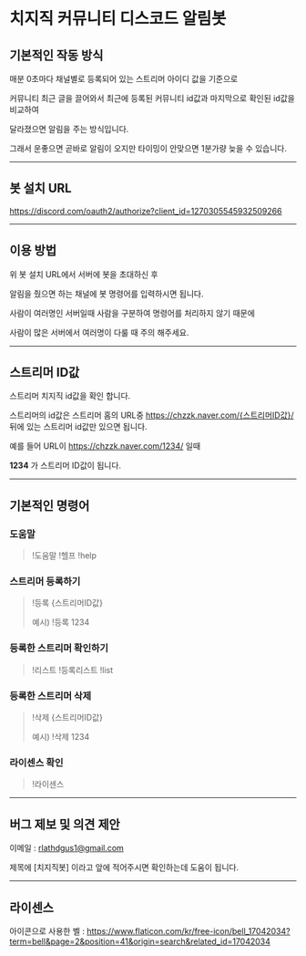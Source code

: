 # 치지직 커뮤니티 디스코드 알림봇

## 기본적인 작동 방식
매분 0초마다 채널별로 등록되어 있는 스트리머 아이디 값을 기준으로

커뮤니티 최근 글을 끌어와서 최근에 등록된 커뮤니티 id값과 마지막으로 확인된 id값을 비교하여

달라졌으면 알림을 주는 방식입니다.

그래서 운좋으면 곧바로 알림이 오지만 타이밍이 안맞으면 1분가량 늦을 수 있습니다.

---
## 봇 설치 URL

https://discord.com/oauth2/authorize?client_id=1270305545932509266

---

## 이용 방법
위 봇 설치 URL에서 서버에 봇을 초대하신 후

알림을 줬으면 하는 채널에 봇 명령어를 입력하시면 됩니다.

사람이 여러명인 서버일때 사람을 구분하여 명령어를 처리하지 않기 때문에 

사람이 많은 서버에서 여러명이 다룰 때 주의 해주세요.

---

## 스트리머 ID값
스트리머 치지직 id값을 확인 합니다.

스트리머의 id값은 스트리머 홈의 URL중
https://chzzk.naver.com/{스트리머ID값}/
뒤에 있는 스트리머 id값만 있으면 됩니다.

예를 들어 URL이
https://chzzk.naver.com/1234/
일때

**1234** 가 스트리머 ID값이 됩니다.

---

## 기본적인 명령어
### 도움말
> !도움말
> !헬프
> !help

### 스트리머 등록하기
> !등록 {스트리머ID값}
> 
> 예시) !등록 1234
>


### 등록한 스트리머 확인하기
> !리스트
> !등록리스트
> !list
>

### 등록한 스트리머 삭제
>!삭제 {스트리머ID값}
> 
> 예시) !삭제 1234

### 라이센스 확인
>!라이센스

---

## 버그 제보 및 의견 제안

이메일 : rlathdgus1@gmail.com

제목에 [치지직봇] 이라고 앞에 적어주시면 확인하는데 도움이 됩니다.

---

## 라이센스
아이콘으로 사용한 벨 : https://www.flaticon.com/kr/free-icon/bell_17042034?term=bell&page=2&position=41&origin=search&related_id=17042034

